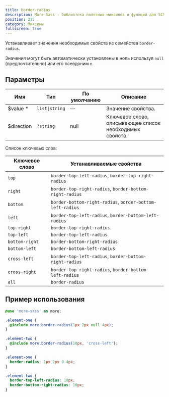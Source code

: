 ```yaml
---
title: border-radius
description: More Sass - библиотека полезных миксинов и функций для SCSS.
position: 215
category: Миксины
fullscreen: true
---
```


Устанавливает значения необходимых свойств из семейства `border-radius`.

<alert type="info">Значения могут быть автоматически установлены в ноль используя `null` (предпочтительно) или его псевдоним `n`.</alert>

## Параметры

| Имя                                        | Тип            | По умолчанию | Описание                                                |
|--------------------------------------------|----------------|--------------|---------------------------------------------------------|
| $value <span class="text-red-600">*</span> | `list\|string` | —            | Значение свойства.                                      |
| $direction                                 | `?string`      | null         | Ключевое слово, описывающее список необходимых свойств. |

<alert type="info">

  Список ключевых слов:

  | Ключевое слово | Устанавливаемые свойства                                  |
  |----------------|-----------------------------------------------------------|
  | `top`          | `border-top-left-radius`, `border-top-right-radius`       |
  | `right`        | `border-top-right-radius`, `border-bottom-right-radius`   |
  | `bottom`       | `border-bottom-right-radius`, `border-bottom-left-radius` |
  | `left`         | `border-top-left-radius`, `border-bottom-left-radius`     |
  | `top-right`    | `border-top-right-radius`                                 |
  | `top-left`     | `border-top-left-radius`                                  |
  | `bottom-right` | `border-bottom-right-radius`                              |
  | `bottom-left`  | `border-bottom-left-radius`                               |
  | `cross-left`   | `border-top-left-radius`, `border-bottom-right-radius`    |
  | `cross-right`  | `border-top-right-radius`, `border-bottom-left-radius`    |
  | `all`          | `border-radius`                                           |

</alert>

## Пример использования

<code-group>

  <code-block label="SCSS" active>

  ```scss
  @use 'more-sass' as more;

  .element-one {
    @include more.border-radius(1px 2px null 4px);
  }

  .element-two {
    @include more.border-radius(10px, 'cross-left');
  }
  ```

  </code-block>

  <code-block label="Результат">

  ```css
  .element-one {
    border-radius: 1px 2px 0 4px;
  }

  .element-two {
    border-top-left-radius: 10px;
    border-bottom-right-radius: 10px;
  }
  ```

  </code-block>

</code-group>
